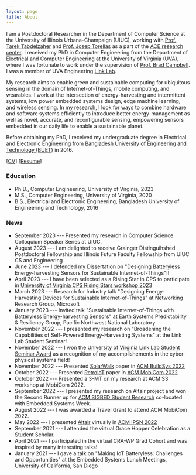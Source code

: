 ```yaml
---
layout: page
title: About
---
```


I am a Postdoctoral Researcher in the Department of Computer Science at the University of Illinois Urbana-Champaign (UIUC), working with [Prof. Tarek Tabdelzaher](http://abdelzaher.cs.illinois.edu/) and [Prof. Josep Torellas](http://iacoma.cs.uiuc.edu/josep/torrellas.html) as a part of the [ACE research center](https://acecenter.grainger.illinois.edu/).
I received my PhD in Computer Engineering from the Department of Electrical and Computer Engineering at the University of Virginia (UVA), where I was fortunate to work under the supervision of [Prof. Brad Campbell](https://www.cs.virginia.edu/~bjc8c/). I was a member of UVA Engineering [Link Lab](https://engineering.virginia.edu/link-lab).

My research aims to enable green and sustainable computing for ubiquitous sensing in the domain of Internet-of-Things, mobile computing, and wearables. I work at the intersection of  energy-harvesting and intermittent systems, low power embedded systems design, edge machine learning, and wireless sensing. In my research, I look for ways to combine hardware and software systems efficiently to introduce better energy-management as well as novel, accurate, and reconfigurable sensing, empowering sensors embedded in our daily life to enable a sustainable planet.
<!-- She explores and develops computing techniques that involve novel design architectures and end-to-end systems to ensure sustainable operation of devices with decades-long lifetime. -->

<!-- My work aims to enable green and sustainable computing in the domain of cyber-physical systems and Internet-of-Things applications. I design hardware and software techniques to make applications reconfigurable, robust, and resilient when powered from harvested energy. My research takes a step toward enabling sustainable IoT by allowing an energy-harvesting power supply to incorporate sensing, computing,  and processing. -->

Before obtaining my PhD, I received my undergraduate degree in Electrical and Electronic Engineering from [Bangladesh University of Engineering and Technology (BUET)](https://eee.buet.ac.bd/) in 2016.
<!-- I also completed my Masters in Computer Engineering from UVA in 2020. -->

[\[CV\]]({{'/'|relative_url}}assets/CV/CV_Nurani_Saoda.pdf) [\[Resume\]]({{'/'|relative_url}}assets/resume/Resume_Nurani_Saoda_PhD.pdf)

### Education

* Ph.D., Computer Engineering, University of Virginia, 2023
* M.S., Computer Engineering, University of Virginia, 2020
* B.S., Electrical and Electronic Engineering, Bangladesh University of Engineering and Technology, 2016

### News

* September 2023 --- Presented my research in Computer Science Colloquium Speaker Series at UIUC.
* August 2023 --- I am delighted to receive Grainger Distinguihshed Postdoctoral Fellowship  and Illinois Future Faculty Fellowship from UIUC CS and Engineering
* June 2023 --- I defended my Dissertation on "Designing Batteryless Energy-harvesting Sensors for Sustainable Internet-of-Things"!!
* April 2023 --- I have been selected as a Rising Star in CPS to participate in [University of Virginia CPS Rising Stars workshop 2023](https://risingstars.linklab.virginia.edu/2023/)
* March 2023 --- Research for Industry talk "Designing Energy-Harvesting Devices for Sustainable Internet-of-Things" at Networking Research Group, Microsoft
* January 2023 --- Invited talk "Sustainable Internet-of-Things with Batteryless Energy-harvesting Sensors" at Earth Systems Predictability & Resiliency Group, Pacific Northwest National Laboratory
* November 2022 --- I presented my research on "Broadening the Capabilities of Self-Powered Energy-Harvesting Systems" at the Link Lab Student Seminar!
* November 2022 --- I won the [University of Virginia Link Lab Student Seminar Award](https://engineering.virginia.edu/link-lab/news/link-lab-awards) as a recognition of my accomplishements in the cyber-physical systems field!
* November 2022 --- Presented [SolarWalk]({{'/'|relative_url}}assets/papers/Paper3_saoda22solarwalk.pdf) paper in [ACM BuildSys 2022](https://buildsys.acm.org/2022/)
* October 2022 --- Presented [RetroIoT]({{'/'|relative_url}}assets/papers/Paper2_saoda22retroiot.pdf) paper in [ACM MobiCom 2022](https://www.sigmobile.org/mobicom/2022/)
* October 2022 --- Presented a 3-MT on my research at ACM S3 workshop at MobiCom 2022.
* September 2022 --- I presented my research on Altair project and won the Second Runner up for  [ACM SIGBED Student Research](https://esweek.org/acm-sigbed-student-research-competition/) co-located with Embedded Systems Week.
* August 2022 --- I was awarded a Travel Grant to attend ACM MobiCom 2022.
* May 2022 --- I presented [Altair]({{'/'|relative_url}}assets/papers/Paper1_saoda21altair.pdf) virtually in [ACM IPSN 2022](https://ipsn.acm.org/2022/)
* September 2021 --- I attended the virtual Grace Hopper Celebration as a Student Scholar.
* April 2021 --- I participated in the virtual CRA-WP Grad Cohort and was inspired by many interesting talks!
* January 2021 --- I gave a talk on "Making IoT Batteryless: Challenges and Opportunities" at the
Embedded Systems Lunch Meetings, University of California, San Diego



<!-- <p class="message">
  Hey there! This page is included as an example. Feel free to customize it for your own use upon downloading. Carry on!
</p>

In the novel, *The Strange Case of Dr. Jeykll and Mr. Hyde*, Mr. Poole is Dr. Jekyll's virtuous and loyal butler. Similarly, Poole is an upstanding and effective butler that helps you build Jekyll themes. It's made by [@mdo](https://twitter.com/mdo).

There are currently two themes built on Poole:

* [Hyde](http://hyde.getpoole.com)
* [Lanyon](http://lanyon.getpoole.com)

Learn more and contribute on [GitHub](https://github.com/poole).

## Setup -->

<!-- Some fun facts about the setup of this project include:

* Built for [Jekyll](http://jekyllrb.com)
* Developed on GitHub and hosted for free on [GitHub Pages](https://pages.github.com)
* Coded with [Sublime Text 2](http://sublimetext.com), an amazing code editor
* Designed and developed while listening to music like [Blood Bros Trilogy](https://soundcloud.com/maddecent/sets/blood-bros-series)

Have questions or suggestions? Feel free to [open an issue on GitHub](https://github.com/poole/issues/new) or [ask me on Twitter](https://twitter.com/mdo).

Thanks for reading! -->

